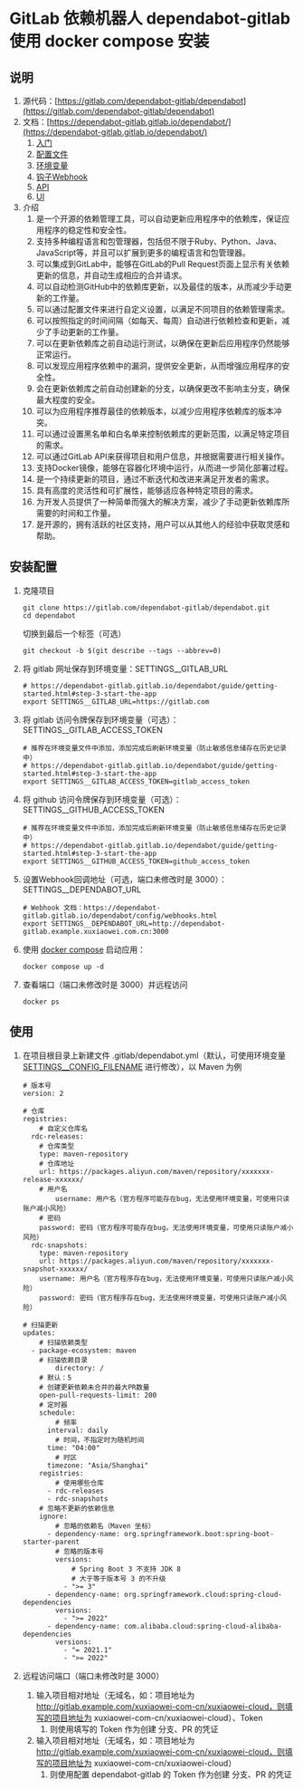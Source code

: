 # GitLab 依赖机器人 dependabot-gitlab 使用 docker compose 安装

## 说明

1. 源代码：[https://gitlab.com/dependabot-gitlab/dependabot](https://gitlab.com/dependabot-gitlab/dependabot)
2. 文档：[https://dependabot-gitlab.gitlab.io/dependabot/](https://dependabot-gitlab.gitlab.io/dependabot/)
    1. [入门](https://dependabot-gitlab.gitlab.io/dependabot/guide/getting-started.html)
    2. [配置文件](https://dependabot-gitlab.gitlab.io/dependabot/config/configuration.html)
    3. [环境变量](https://dependabot-gitlab.gitlab.io/dependabot/config/environment.html)
    4. [钩子Webhook](https://dependabot-gitlab.gitlab.io/dependabot/config/webhooks.html)
    5. [API](https://dependabot-gitlab.gitlab.io/dependabot/using/api.html)
    6. [UI](https://dependabot-gitlab.gitlab.io/dependabot/using/ui.html)
3. 介绍
    1. 是一个开源的依赖管理工具，可以自动更新应用程序中的依赖库，保证应用程序的稳定性和安全性。
    2. 支持多种编程语言和包管理器，包括但不限于Ruby、Python、Java、JavaScript等，并且可以扩展到更多的编程语言和包管理器。
    3. 可以集成到GitLab中，能够在GitLab的Pull Request页面上显示有关依赖更新的信息，并自动生成相应的合并请求。
    4. 可以自动检测GitHub中的依赖库更新，以及最佳的版本，从而减少手动更新的工作量。
    5. 可以通过配置文件来进行自定义设置，以满足不同项目的依赖管理需求。
    6. 可以按照指定的时间间隔（如每天、每周）自动进行依赖检查和更新，减少了手动更新的工作量。
    7. 可以在更新依赖库之前自动运行测试，以确保在更新后应用程序仍然能够正常运行。
    8. 可以发现应用程序依赖中的漏洞，提供安全更新，从而增强应用程序的安全性。
    9. 会在更新依赖库之前自动创建新的分支，以确保更改不影响主分支，确保最大程度的安全。
    10. 可以为应用程序推荐最佳的依赖版本，以减少应用程序依赖库的版本冲突。
    11. 可以通过设置黑名单和白名单来控制依赖库的更新范围，以满足特定项目的需求。
    12. 可以通过GitLab API来获得项目和用户信息，并根据需要进行相关操作。
    13. 支持Docker镜像，能够在容器化环境中运行，从而进一步简化部署过程。
    14. 是一个持续更新的项目，通过不断迭代和改进来满足开发者的需求。
    15. 具有高度的灵活性和可扩展性，能够适应各种特定项目的需求。
    16. 为开发人员提供了一种简单而强大的解决方案，减少了手动更新依赖库所需要的时间和工作量。
    17. 是开源的，拥有活跃的社区支持，用户可以从其他人的经验中获取灵感和帮助。

## 安装配置

1. 克隆项目

   ```shell
   git clone https://gitlab.com/dependabot-gitlab/dependabot.git
   cd dependabot
   ```

   切换到最后一个标签（可选）

   ```shell
   git checkout -b $(git describe --tags --abbrev=0)
   ```

2. 将 gitlab 网址保存到环境变量：SETTINGS__GITLAB_URL

   ```shell
   # https://dependabot-gitlab.gitlab.io/dependabot/guide/getting-started.html#step-3-start-the-app
   export SETTINGS__GITLAB_URL=https://gitlab.com
   ```

3. 将 gitlab 访问令牌保存到环境变量（可选）：SETTINGS__GITLAB_ACCESS_TOKEN

   ```shell
   # 推荐在环境变量文件中添加，添加完成后刷新环境变量（防止敏感信息储存在历史记录中）
   # https://dependabot-gitlab.gitlab.io/dependabot/guide/getting-started.html#step-3-start-the-app
   export SETTINGS__GITLAB_ACCESS_TOKEN=gitlab_access_token
   ```

4. 将 github 访问令牌保存到环境变量（可选）：SETTINGS__GITHUB_ACCESS_TOKEN

   ```shell
   # 推荐在环境变量文件中添加，添加完成后刷新环境变量（防止敏感信息储存在历史记录中）
   # https://dependabot-gitlab.gitlab.io/dependabot/guide/getting-started.html#step-3-start-the-app
   export SETTINGS__GITHUB_ACCESS_TOKEN=github_access_token
   ```

5. 设置Webhook回调地址（可选，端口未修改时是 3000）：SETTINGS__DEPENDABOT_URL

   ```shell
   # Webhook 文档：https://dependabot-gitlab.gitlab.io/dependabot/config/webhooks.html
   export SETTINGS__DEPENDABOT_URL=http://dependabot-gitlab.example.xuxiaowei.com.cn:3000
   ```

6. 使用 [docker compose](https://docs.docker.com/compose/) 启动应用：

   ```shell
   docker compose up -d
   ```

7. 查看端口（端口未修改时是 3000）并远程访问

   ```shell
   docker ps
   ```

## 使用

1. 在项目根目录上新建文件
   .gitlab/dependabot.yml（默认，可使用环境变量 [SETTINGS__CONFIG_FILENAME](https://dependabot-gitlab.gitlab.io/dependabot/config/environment.html#configuration-file)
   进行修改），以 Maven 为例

   ```shell
   # 版本号
   version: 2
   
   # 仓库
   registries:
       # 自定义仓库名
     rdc-releases:
       # 仓库类型
       type: maven-repository
       # 仓库地址
       url: https://packages.aliyun.com/maven/repository/xxxxxxx-release-xxxxxx/
       # 用户名
           username: 用户名（官方程序可能存在bug，无法使用环境变量，可使用只读账户减小风险）
       # 密码
       password: 密码（官方程序可能存在bug，无法使用环境变量，可使用只读账户减小风险）
     rdc-snapshots:
       type: maven-repository
       url: https://packages.aliyun.com/maven/repository/xxxxxxx-snapshot-xxxxxx/
       username: 用户名（官方程序存在bug，无法使用环境变量，可使用只读账户减小风险）
       password: 密码（官方程序存在bug，无法使用环境变量，可使用只读账户减小风险）
   
   # 扫描更新
   updates:
       # 扫描依赖类型
     - package-ecosystem: maven
       # 扫描依赖目录
           directory: /
       # 默认：5
       # 创建更新依赖未合并的最大PR数量
       open-pull-requests-limit: 200
       # 定时器
       schedule:
           # 频率
         interval: daily
           # 时间，不指定时为随机时间
         time: "04:00"
           # 时区
         timezone: "Asia/Shanghai"
       registries:
           # 使用哪些仓库
         - rdc-releases
         - rdc-snapshots
       # 忽略不更新的依赖信息
       ignore:
           # 忽略的依赖名（Maven 坐标）
         - dependency-name: org.springframework.boot:spring-boot-starter-parent
           # 忽略的版本号
           versions:
               # Spring Boot 3 不支持 JDK 8
               # 大于等于版本号 3 的不升级
             - ">= 3"
         - dependency-name: org.springframework.cloud:spring-cloud-dependencies
           versions:
             - ">= 2022"
         - dependency-name: com.alibaba.cloud:spring-cloud-alibaba-dependencies
           versions:
             - "= 2021.1"
             - ">= 2022"
   ```

2. 远程访问端口（端口未修改时是 3000）
    1. 输入项目相对地址（无域名，如：项目地址为 http://gitlab.example.com/xuxiaowei-com-cn/xuxiaowei-cloud，则填写的项目地址为
       xuxiaowei-com-cn/xuxiaowei-cloud）、Token
        1. 则使用填写的 Token 作为创建 分支、PR 的凭证
    2. 输入项目相对地址（无域名，如：项目地址为 http://gitlab.example.com/xuxiaowei-com-cn/xuxiaowei-cloud，则填写的项目地址为
       xuxiaowei-com-cn/xuxiaowei-cloud）
        1. 则使用配置 dependabot-gitlab 的 Token 作为创建 分支、PR 的凭证
